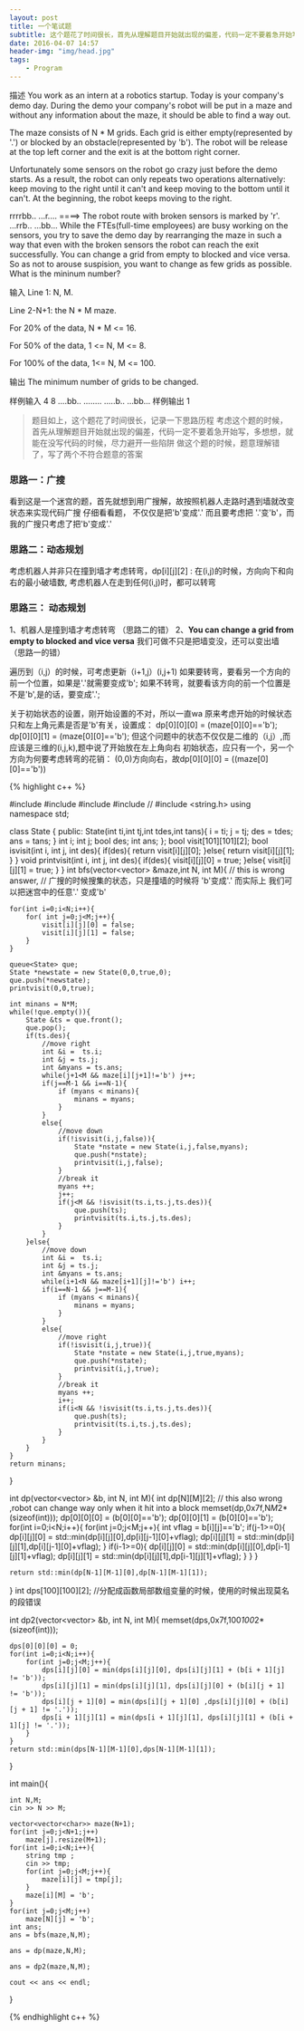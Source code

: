 ```yaml
---
layout: post
title: 一个笔试题
subtitle: 这个题花了时间很长，首先从理解题目开始就出现的偏差，代码一定不要着急开始写，多想想，就能在没写代码的时候，尽力避开一些陷阱 做这个题的时候，题意理解错了，写了两个不符合题意的答案
date: 2016-04-07 14:57
header-img: "img/head.jpg"
tags:
    - Program
---
```


描述
You work as an intern at a robotics startup. Today is your company's demo day. During the demo your company's robot will be put in a maze and without any information about the maze, it should be able to find a way out.

The maze consists of N * M grids. Each grid is either empty(represented by '.') or blocked by an obstacle(represented by 'b'). The robot will be release at the top left corner and the exit is at the bottom right corner.

Unfortunately some sensors on the robot go crazy just before the demo starts. As a result, the robot can only repeats two operations alternatively: keep moving to the right until it can't and keep moving to the bottom until it can't. At the beginning, the robot keeps moving to the right.

rrrrbb..
...r....     ====> The robot route with broken sensors is marked by 'r'.
...rrb..
...bb...
While the FTEs(full-time employees) are busy working on the sensors, you try to save the demo day by rearranging the maze in such a way that even with the broken sensors the robot can reach the exit successfully. You can change a grid from empty to blocked and vice versa. So as not to arouse suspision, you want to change as few grids as possible. What is the mininum number?

输入
Line 1: N, M.

Line 2-N+1: the N * M maze.



For 20% of the data, N * M <= 16.

For 50% of the data, 1 <= N, M <= 8.

For 100% of the data, 1<= N, M <= 100.

输出
The minimum number of grids to be changed.

样例输入
4 8
....bb..
........
.....b..
...bb...
样例输出
1

> 题目如上，这个题花了时间很长，记录一下思路历程
> 考虑这个题的时候，首先从理解题目开始就出现的偏差，代码一定不要着急开始写，多想想，就能在没写代码的时候，尽力避开一些陷阱
> 做这个题的时候，题意理解错了，写了两个不符合题意的答案

### 思路一：广搜

看到这是一个迷宫的题，首先就想到用广搜解，故按照机器人走路时遇到墙就改变状态来实现代码广搜
仔细看看题， 不仅仅是把'b'变成'.' 而且要考虑把
'.'变'b'，而我的广搜只考虑了把'b'变成'.'

### 思路二：动态规划

考虑机器人并非只在撞到墙才考虑转弯，dp[i][j][2] : 在(i,j)的时候，方向向下和向右的最小破墙数,
考虑机器人在走到任何(i,j)时，都可以转弯

### 思路三： 动态规划

1、机器人是撞到墙才考虑转弯 （思路二的错）
2、**You can change a grid from empty to blocked and vice versa** 我们可做不只是把墙变没，还可以变出墙 （思路一的错）

遍历到（i,j）的时候，可考虑更新（i+1,j）(i,j+1)
如果要转弯，要看另一个方向的前一个位置，如果是'.'就需要变成'b';
如果不转弯，就要看该方向的前一个位置是不是'b',是的话，要变成'.';

关于初始状态的设置，刚开始设置的不对，所以一直wa
原来考虑开始的时候状态只和左上角元素是否是'b'有关，设置成：
	dp[0][0][0] = (maze[0][0]=='b');
	dp[0][0][1] = (maze[0][0]=='b');
但这个问题中的状态不仅仅是二维的（i,j）,而应该是三维的(i,j,k),题中说了开始放在左上角向右
初始状态，应只有一个，另一个方向为何要考虑转弯的花销：
	(0,0)方向向右，故dp[0][0][0] = ((maze[0][0]=='b'))

{% highlight c++ %}

#include <iostream>
#include <vector>
#include <queue>
#include <string>
// #include <string.h>
using namespace std;

class State
 {
 public:
 	State(int ti,int tj,int tdes,int tans){
 		i = ti;
 		j = tj;
 		des = tdes;
 		ans = tans;
 	}
	 int i;
	 int j;
	 bool des;
	 int ans;
 };
bool visit[101][101][2];
bool isvisit(int i, int j, int des){
	if(des){
		return visit[i][j][0];
	}else{
		return visit[i][j][1];
	}
}
void printvisit(int i, int j, int des){
	if(des){
		visit[i][j][0] = true;
	}else{
		visit[i][j][1] = true;
	}
}
int bfs(vector<vector<char>> &maze,int N, int M){
	// this is wrong answer,
	// 广搜的时候搜集的状态，只是撞墙的时候将 'b'变成'.' 而实际上 我们可以把迷宫中的任意'.' 变成'b'

	for(int i=0;i<N;i++){
		for( int j=0;j<M;j++){
			visit[i][j][0] = false;
			visit[i][j][1] = false;
		}
	}

	queue<State> que;
	State *newstate = new State(0,0,true,0);
	que.push(*newstate);
	printvisit(0,0,true);

	int minans = N*M;
	while(!que.empty()){
		State &ts = que.front();
		que.pop();
		if(ts.des){
			//move right
			int &i =  ts.i;
			int &j = ts.j;
			int &myans = ts.ans;
			while(j+1<M && maze[i][j+1]!='b') j++;
			if(j==M-1 && i==N-1){
				if (myans < minans){
					minans = myans;
				}
			}
			else{
				//move down
				if(!isvisit(i,j,false)){
					State *nstate = new State(i,j,false,myans);
					que.push(*nstate);
					printvisit(i,j,false);
				}
				//break it
				myans ++;
				j++;
				if(j<M && !isvisit(ts.i,ts.j,ts.des)){
					que.push(ts);
					printvisit(ts.i,ts.j,ts.des);
				}
			}
		}else{
			//move down
			int &i =  ts.i;
			int &j = ts.j;
			int &myans = ts.ans;
			while(i+1<N && maze[i+1][j]!='b') i++;
			if(i==N-1 && j==M-1){
				if (myans < minans){
					minans = myans;
				}
			}
			else{
				//move right
				if(!isvisit(i,j,true)){
					State *nstate = new State(i,j,true,myans);
					que.push(*nstate);
					printvisit(i,j,true);
				}
				//break it
				myans ++;
				i++;
				if(i<N && !isvisit(ts.i,ts.j,ts.des)){
					que.push(ts);
					printvisit(ts.i,ts.j,ts.des);
				}
			}
		}
	}
	return minans;
}

int dp(vector<vector<char>> &b, int N, int M){
	int dp[N][M][2];
	// this also wrong ,robot can change way only when it hit into a block
	memset(dp,0x7f,N*M*2*(sizeof(int)));
	dp[0][0][0] = (b[0][0]=='b');
	dp[0][0][1] = (b[0][0]=='b');
	for(int i=0;i<N;i++){
		for(int j=0;j<M;j++){
			int vflag = b[i][j]=='b';
			if(j-1>=0){
				dp[i][j][0] = std::min(dp[i][j][0],dp[i][j-1][0]+vflag);
				dp[i][j][1] = std::min(dp[i][j][1],dp[i][j-1][0]+vflag);
			}
			if(i-1>=0){
				dp[i][j][0] = std::min(dp[i][j][0],dp[i-1][j][1]+vflag);
				dp[i][j][1] = std::min(dp[i][j][1],dp[i-1][j][1]+vflag);
			}
		}
	}

	return std::min(dp[N-1][M-1][0],dp[N-1][M-1][1]);
}
int dps[100][100][2]; //分配成函数局部数组变量的时候，使用的时候出现莫名的段错误

int dp2(vector<vector<char>> &b, int N, int M){
    memset(dps,0x7f,100*100*2*(sizeof(int)));

    dps[0][0][0] = 0;
    for(int i=0;i<N;i++){
        for(int j=0;j<M;j++){
            dps[i][j][0] = min(dps[i][j][0], dps[i][j][1] + (b[i + 1][j] != 'b'));
            dps[i][j][1] = min(dps[i][j][1], dps[i][j][0] + (b[i][j + 1] != 'b'));
            dps[i][j + 1][0] = min(dps[i][j + 1][0] ,dps[i][j][0] + (b[i][j + 1] != '.'));
            dps[i + 1][j][1] = min(dps[i + 1][j][1], dps[i][j][1] + (b[i + 1][j] != '.'));
        }
    }
    return std::min(dps[N-1][M-1][0],dps[N-1][M-1][1]);
}

int main(){

	int N,M;
	cin >> N >> M;

	vector<vector<char>> maze(N+1);
	for(int j=0;j<N+1;j++)
		maze[j].resize(M+1);
	for(int i=0;i<N;i++){
		string tmp ;
		cin >> tmp;
		for(int j=0;j<M;j++){
			maze[i][j] = tmp[j];
		}
		maze[i][M] = 'b';
	}
	for(int j=0;j<M;j++)
		maze[N][j] = 'b';
	int ans;
	ans = bfs(maze,N,M);

	ans = dp(maze,N,M);

	ans = dp2(maze,N,M);

	cout << ans << endl;

}

{% endhighlight c++ %}
